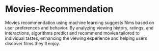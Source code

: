 # Movies-Recommendation
Movies recommendation using machine learning suggests films based on user preferences and behavior. By analyzing viewing history, ratings, and interactions, algorithms predict and recommend movies tailored to individual tastes, enhancing the viewing experience and helping users discover films they'll enjoy.
